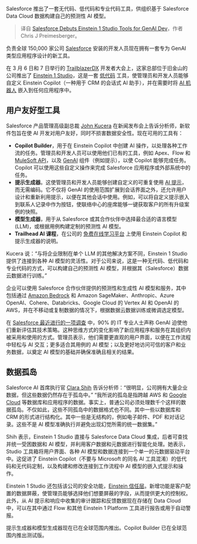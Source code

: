 
<!--
title: Salesforce推出用于GenAI开发的Einstein 1 Studio
cover: https://cdn.thenewstack.io/media/2024/03/a5ddc9b7-austin-distel-mpn7xjkq_ns-unsplash-1.jpg
-->

Salesforce 推出了一套无代码、低代码和专业代码工具，供组织基于 Salesforce Data Cloud 数据构建自己的预测性 AI 模型。

> 译自 [Salesforce Debuts Einstein 1 Studio Tools for GenAI Dev](https://thenewstack.io/salesforce-debuts-einstein-1-studio-tools-for-genai-dev/)，作者 Chris J Preimesberger。

负责全球 150,000 家公司 [Salesforce](https://salesforce.com) 安装的开发人员现在拥有一套专为 GenAI 类型应用程序设计的新工具。

在 3 月 6 日和 7 日举行的 [TrailblazerDX](https://www.salesforce.com/trailblazerdx/) 开发者大会上，这家总部位于旧金山的公司推出了 [Einstein 1 Studio](https://www.salesforce.com/news/press-releases/2024/03/06/einstein-1-studio-news/)，这是一套 [低代码](https://thenewstack.io/confessions-of-a-low-code-convert/) 工具，使管理员和开发人员能够自定义 Einstein Copilot（一种用于 CRM 的会话式 AI 助手），并在需要时将 [AI 机器人](https://thenewstack.io/developers-put-ai-bots-to-the-test-of-writing-code/) 嵌入到任何应用程序中。

## 用户友好型工具

Salesforce 产品管理高级副总裁 [John Kucera](https://www.linkedin.com/in/johnkucera/) 在新闻发布会上告诉分析师，新软件包旨在使 AI 开发对用户友好，同时不损害数据安全性。现在可用的工具有：

- **Copilot Builder**，用于在 Einstein Copilot 中创建 AI 操作，以处理各种工作流的任务。管理员和开发人员可以使用他们已有的工具，例如 Apex、Flow 和 [MuleSoft API](https://thenewstack.io/mulesoft-concession-openapi-adopts-raml-different-approach-api-documentation-descriptions/)，以及 [GenAI](https://thenewstack.io/generative-ai-in-2023-genai-tools-became-table-stakes/) 组件（例如提示），以使 Copilot 能够完成任务。Copilot 可以使用这些自定义操作来完成 Salesforce 应用程序或外部系统中的任务。
- **提示生成器**。这使管理员和开发人员能够创建自定义的可重复使用 [AI 提示](https://thenewstack.io/developer-tips-in-ai-prompt-engineering/)，而无需编码。它不仅将 GenAI 的使用范围扩展到会话界面之外，还允许用户设计和重新利用提示，以便在其他会话中使用。例如，可以将自定义提示嵌入到联系人记录中作为按钮，使联络中心的座席能够一键获取客户的所有升级案例的快照。
- **模型生成器**，用于从 Salesforce 或其合作伙伴中选择最合适的语言模型 (LLM)，或根据用例构建定制的预测性 AI 模型。
- **Trailhead AI 课程**，在公司的 [免费在线学习平台](https://trailhead.salesforce.com/) 上使用 Einstein Copilot 和提示生成器的说明。

Kucera 说：“与将企业限制在单个 LLM 的其他解决方案不同，Einstein 1 Studio 提供了连接到各种 AI 模型的灵活性。对于公司来说，这是一种无代码、低代码和专业代码的方式，可以构建自己的预测性 AI 模型，并根据其（Salesforce）数据云数据进行训练。”

企业可以使用 Salesforce 合作伙伴提供的预测性和生成性 AI 模型和服务，其中包括通过 [Amazon Bedrock](https://thenewstack.io/10-key-products-for-building-llm-based-apps-on-aws/) 和 Amazon SageMaker、Anthropic、Azure OpenAI、Cohere、Databricks、Google Cloud 的 Vertex AI 和 OpenAI 的 AWS，并在不移动或复制数据的情况下，根据数据云数据训练或微调选定模型。

在 [Salesforce 最近进行的一项调查](https://www.salesforce.com/news/stories/ai-it-demand-gap/) 中，90% 的 IT 专业人士声称 GenAI 迫使他们重新评估其技术策略。这种思维方式的变化影响了新应用程序和服务在其组织内被采用和使用的方式。管理员表示，他们需要更直观的用户界面，以便在工作流程中轻松与 AI 交互；更多适合其用例的 AI 模型；以及更好地访问可信的客户和业务数据，以奠定 AI 模型的基础并确保准确且相关的结果。

## 数据孤岛

Salesforce AI 首席执行官 [Clara Shih](https://www.linkedin.com/in/clarashih/) 告诉分析师：“很明显，公司拥有大量企业数据，但这些数据仍然存在于孤岛中。” “我所说的孤岛是指跨越 AWS 和 [Google Cloud](https://thenewstack.io/google-cloud-services-hit-by-outage-in-paris/) 等数据库和应用程序的数据。事实上，普通公司必须处理数千个这样的数据孤岛。不仅如此，这些不同孤岛中的数据格式也不同。其中一些以数据库和 CRM 的形式进行结构化。其中一些是无结构的，例如电子邮件、PDF 和对话记录。这些不是 AI 模型准确执行并避免出现幻觉所需的统一数据集。”

Shih 表示，Einstein 1 Studio 直接与 Salesforce Data Cloud 集成，后者可查找并统一受困数据和 AI 模型，并利用客户数据和元数据进行智能化处理。她表示，Studio 工具箱将用户界面、各种 AI 模型和数据连接到一个单一的元数据驱动平台中。这促进了 Einstein Copilot（不要与 Microsoft 的同名 AI 工具混淆）的低代码和无代码定制，以及构建和修改连接到工作流程中 AI 模型的嵌入式提示和操作。

Einstein 1 Studio 还包括该公司的安全功能，[Einstein 信任层](https://www.salesforce.com/products/secure-ai/)。新增功能是客户配置的数据屏蔽，使管理员能够选择他们想要屏蔽的字段，从而提供更大的控制权。此外，从 AI 提示和响应中收集的审计跟踪和反馈数据现在存储在 Data Cloud 中，可以在其中通过 Flow 和其他 Einstein 1 Platform 工具进行报告或用于自动警报。

提示生成器和模型生成器现在已在全球范围内推出。Copilot Builder 已在全球范围内推出测试版。
